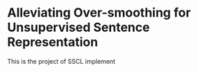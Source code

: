 # Alleviating Over-smoothing for Unsupervised Sentence Representation
This is the project of SSCL implement
